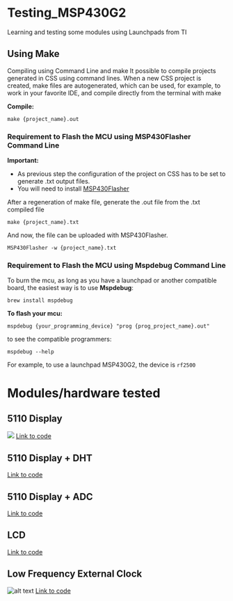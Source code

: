 # Testing_MSP430G2
Learning and testing some modules using Launchpads from TI

## Using Make

Compiling using Command Line and make
It possible to compile projects generated in CSS using command lines. When a new CSS project is created, make files are autogenerated, which can be used, for example, to work in your favorite IDE, and compile directly from the terminal with make

__Compile:__
```
make {project_name}.out
```

### __Requirement to Flash the MCU using MSP430Flasher Command Line__

__Important:__
 * As previous step the configuration of the project on CSS has to be set to generate .txt output files.
 * You will need to install [MSP430Flasher](https://www.ti.com/tool/MSP430-FLASHER)

After a regeneration of make file, generate the .out file from the .txt compiled file
```
make {project_name}.txt
```

And now, the file can be uploaded with MSP430Flasher.

```
MSP430Flasher -w {project_name}.txt
```


### __Requirement to Flash the MCU using Mspdebug Command Line__

To burn the mcu, as long as you have a launchpad or another compatible board, the easiest way is to use __Mspdebug__:

```
brew install mspdebug
````

__To flash your mcu:__

```
mspdebug {your_programming_device} "prog {prog_project_name}.out"
```

to see the compatible programmers:

```
mspdebug --help
```
For example, to use a launchpad MSP430G2, the device is `rf2500`

# Modules/hardware tested

## 5110 Display
![](images/5110.jpeg)
[Link to code](https://github.com/mafdezmoreno/Testing_MSP430G2/tree/main/lcd5110)

## 5110 Display + DHT
[Link to code](https://github.com/mafdezmoreno/Testing_MSP430G2/tree/main/lcd5110dht)

## 5110 Display + ADC
[Link to code](https://github.com/mafdezmoreno/Testing_MSP430G2/tree/main/lcd5110ADC)

## LCD
[Link to code](https://github.com/mafdezmoreno/Testing_MSP430G2/tree/main/LCD_Test_MSP430G2454)

## Low Frequency External Clock
![alt text](images/external_clock_protoboard.jpeg)
[Link to code](https://github.com/mafdezmoreno/Testing_MSP430G2/tree/main/Blink_32khz_Clock) 

